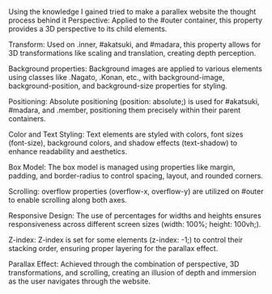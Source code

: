 Using the knowledge I gained tried to make a parallex website the thought process behind it 
Perspective: Applied to the #outer container, this property provides a 3D perspective to its child elements.

Transform: Used on .inner, #akatsuki, and #madara, this property allows for 3D transformations like scaling and translation, creating depth perception.

Background properties: Background images are applied to various elements using classes like .Nagato, .Konan, etc., with background-image, background-position, and background-size properties for styling.

Positioning: Absolute positioning (position: absolute;) is used for #akatsuki, #madara, and .member, positioning them precisely within their parent containers.

Color and Text Styling: Text elements are styled with colors, font sizes (font-size), background colors, and shadow effects (text-shadow) to enhance readability and aesthetics.

Box Model: The box model is managed using properties like margin, padding, and border-radius to control spacing, layout, and rounded corners.

Scrolling: overflow properties (overflow-x, overflow-y) are utilized on #outer to enable scrolling along both axes.

Responsive Design: The use of percentages for widths and heights ensures responsiveness across different screen sizes (width: 100%; height: 100vh;).

Z-index: Z-index is set for some elements (z-index: -1;) to control their stacking order, ensuring proper layering for the parallax effect.

Parallax Effect: Achieved through the combination of perspective, 3D transformations, and scrolling, creating an illusion of depth and immersion as the user navigates through the website.
